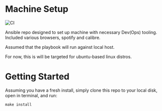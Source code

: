 # Machine  Setup

![CI](https://github.com/g1212/machine_setup/workflows/CI/badge.svg?branch=master)

Ansible repo designed to set up machine with necessary Dev(Ops) tooling.
Included various browsers, spotify and calibre.

Assumed that the playbook will run against local host.

For now, this is will be targeted for ubuntu-based linux distros.

# Getting Started

Assuming you have a fresh install, simply clone this repo to your local disk, open in terminal, and run:

`make install`